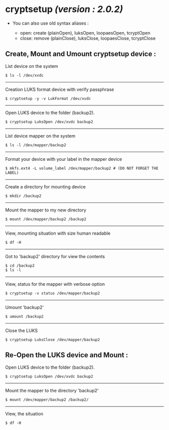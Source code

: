 # cryptsetup *(version : 2.0.2)*
* You can also use old <action> syntax aliases :
    * open: create (plainOpen), luksOpen, loopaesOpen, tcryptOpen
    * close: remove (plainClose), luksClose, loopaesClose, tcryptClose

## Create, Mount and Umount **cryptsetup** device :
List device on the system
```shell
$ ls -l /dev/xvdc
```

---
Creation LUKS format device with verify passphrase
```shell
$ cryptsetup -y -v LukFormat /dev/xvdc
```

---
Open LUKS device to the folder (backup2). </br>
```shell
$ cryptsetup LuksOpen /dev/xvdc backup2
```

---
List device mapper on the system
```shell
$ ls -l /dev/mapper/backup2
```

---
Format your device with your label in the mapper device
```shell
$ mkfs.ext4 -L volume_label /dev/mapper/backup2 # (DO NOT FORGET THE LABEL)
```
---
Create a directory for mounting device
```shell
$ mkdir /backup2
```

---
Mount the mapper to my new directory
```shell
$ mount /dev/mapper/backup2 /backup2
```

---
View, mounting situation with size human readable
```shell
$ df -H
```

---
Got to 'backup2' directory for view the contents
```shell
$ cd /backup2 
$ ls -l
```

---
View, status for the mapper with verbose option
```shell
$ cryptsetup -v status /dev/mapper/backup2
```

---
Umount 'backup2'
```shell
$ umount /backup2
```

---
Close the LUKS
```shell
$ cryptsetup LuksClose /dev/mapper/backup2
```

## Re-Open the LUKS device and Mount :
Open LUKS device to the folder (backup2). </br>
```shell
$ cryptsetup LuksOpen /dev/xvdc backup2
```

---
Mount the mapper to the directory 'backup2'
```shell
$ mount /dev/mapper/backup2 /backup2/
```

---
View, the situation
```shell
$ df -H
```
